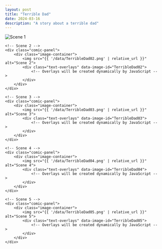 ```yaml
---
layout: post
title: "Terrible Dad"
date: 2024-03-16
description: "A story about a terrible dad"
---
```


<div class="comic-container">
    <!-- Scene 1 -->
    <div class="comic-panel">
        <div class="image-container">
            <img src="{{ '/data/TerribleDad01.png' | relative_url }}" alt="Scene 1">
            <div class="text-overlays" data-image-id="TerribleDad01">
                <!-- Overlays will be created dynamically by JavaScript -->
            </div>
        </div>
    </div>

    <!-- Scene 2 -->
    <div class="comic-panel">
        <div class="image-container">
            <img src="{{ '/data/TerribleDad02.png' | relative_url }}" alt="Scene 2">
            <div class="text-overlays" data-image-id="TerribleDad02">
                <!-- Overlays will be created dynamically by JavaScript -->
            </div>
        </div>
    </div>

    <!-- Scene 3 -->
    <div class="comic-panel">
        <div class="image-container">
            <img src="{{ '/data/TerribleDad03.png' | relative_url }}" alt="Scene 3">
            <div class="text-overlays" data-image-id="TerribleDad03">
                <!-- Overlays will be created dynamically by JavaScript -->
            </div>
        </div>
    </div>

    <!-- Scene 4 -->
    <div class="comic-panel">
        <div class="image-container">
            <img src="{{ '/data/TerribleDad04.png' | relative_url }}" alt="Scene 4">
            <div class="text-overlays" data-image-id="TerribleDad04">
                <!-- Overlays will be created dynamically by JavaScript -->
            </div>
        </div>
    </div>

    <!-- Scene 5 -->
    <div class="comic-panel">
        <div class="image-container">
            <img src="{{ '/data/TerribleDad05.png' | relative_url }}" alt="Scene 5">
            <div class="text-overlays" data-image-id="TerribleDad05">
                <!-- Overlays will be created dynamically by JavaScript -->
            </div>
        </div>
    </div>
</div> 
